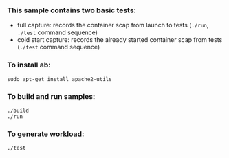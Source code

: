 ### This sample contains two basic tests:

* full capture: records the container scap from launch to tests (`./run`, `./test` command sequence)
* cold start capture: records the already started container scap from tests (`./test` command sequence)

### To install ab:
```
sudo apt-get install apache2-utils
```

### To build and run samples:
```
./build
./run
```

### To generate workload:
```
./test
```

